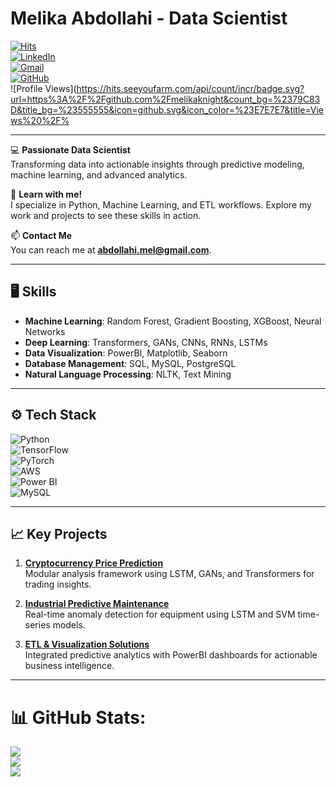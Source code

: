 # Melika Abdollahi - Data Scientist

[![Hits](https://hits.seeyoufarm.com/api/count/incr/badge.svg?url=https%3A%2F%2Fgithub.com%2Fmelikaknight%2F&count_bg=%2379C83D&title_bg=%555555555&icon=github.svg&icon_color=%23E7E7E7&title=Profile+Views&edge_flat=false)](https://github.com/melikaknight)  
[![LinkedIn](https://img.shields.io/badge/LinkedIn-Melika%20Abdollahi-blue)](https://linkedin.com/in/melika-abdollahi)  
[![Gmail](https://img.shields.io/badge/Email-abdollahi.mel@gmail.com-red)](mailto:abdollahi.mel@gmail.com)  
[![GitHub](https://img.shields.io/badge/GitHub-melikaknight-lightgrey)](https://github.com/melikaknight)  
![Profile Views](https://hits.seeyoufarm.com/api/count/incr/badge.svg?url=https%3A%2F%2Fgithub.com%2Fmelikaknight&count_bg=%2379C83D&title_bg=%23555555&icon=github.svg&icon_color=%23E7E7E7&title=Views%20%2F%



---

💻 **Passionate Data Scientist**  
Transforming data into actionable insights through predictive modeling, machine learning, and advanced analytics.  

🌱 **Learn with me!**  
I specialize in Python, Machine Learning, and ETL workflows. Explore my work and projects to see these skills in action.  

📫 **Contact Me**  
You can reach me at **[abdollahi.mel@gmail.com](mailto:abdollahi.mel@gmail.com)**.  

---

## 🖥️ Skills  
- **Machine Learning**: Random Forest, Gradient Boosting, XGBoost, Neural Networks  
- **Deep Learning**: Transformers, GANs, CNNs, RNNs, LSTMs  
- **Data Visualization**: PowerBI, Matplotlib, Seaborn  
- **Database Management**: SQL, MySQL, PostgreSQL  
- **Natural Language Processing**: NLTK, Text Mining  

---

## ⚙️ Tech Stack  
![Python](https://img.shields.io/badge/Python-3776AB?style=flat&logo=python&logoColor=white)  
![TensorFlow](https://img.shields.io/badge/TensorFlow-FF6F00?style=flat&logo=tensorflow&logoColor=white)  
![PyTorch](https://img.shields.io/badge/PyTorch-EE4C2C?style=flat&logo=pytorch&logoColor=white)  
![AWS](https://img.shields.io/badge/AWS-232F3E?style=flat&logo=amazon-aws&logoColor=white)  
![Power BI](https://img.shields.io/badge/PowerBI-F2C811?style=flat&logo=powerbi&logoColor=black)  
![MySQL](https://img.shields.io/badge/MySQL-4479A1?style=flat&logo=mysql&logoColor=white)  

---

## 📈 Key Projects  

1. **[Cryptocurrency Price Prediction](#)**  
   Modular analysis framework using LSTM, GANs, and Transformers for trading insights.  

2. **[Industrial Predictive Maintenance](#)**  
   Real-time anomaly detection for equipment using LSTM and SVM time-series models.  

3. **[ETL & Visualization Solutions](#)**  
   Integrated predictive analytics with PowerBI dashboards for actionable business intelligence.  

---
# 📊 GitHub Stats:
![](https://github-readme-stats.vercel.app/api?username=melikaknight&theme=default_repocard&hide_border=false&include_all_commits=false&count_private=true)<br/>
![](https://github-readme-streak-stats.herokuapp.com/?user=melikaknight&theme=default_repocard&hide_border=false)<br/>
![](https://github-readme-stats.vercel.app/api/top-langs/?username=melikaknight&theme=default_repocard&hide_border=false&include_all_commits=false&count_private=true&layout=compact)
